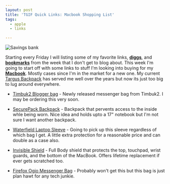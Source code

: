 ```yaml
---
layout: post
title: 'TGIF Quick Links: Macbook Shopping List'
tags:
  - apple
  - links

---
```


<img src="http://www.sxc.hu/pic/m/m/ma/mailsparky/584264_savings_bank.jpg" alt="Savings bank" />

Starting every Friday I will listing some of my favorite links, <strong><a href="http://www.digg.com/users/jadedhalo/dugg">diggs</a></strong>, and <strong><a href="http://del.icio.us/jadedhalo/">bookmarks</a></strong> from the week that I don't get to blog about. This week I'm going to start off with some links to  stuff I'm looking into buying for my <strong><a href="http://www.flickr.com/photos/jadedhalo/198757913/">Macbook</a></strong>. Mostly cases since I'm in the market for a new one. My current <a href="http://www.targus.com/us/product_details.asp?sku=TSB315">Targus Backpack</a> has served me well over the years but now its just too big to lug around everywhere.
<ul>
	<li><a href="http://www.timbuk2.com/tb2/retail/catalog.htm?categoryId=2&amp;skusetId=157">Timbuk2 Blogger bag</a> - Newly released messenger bag from Timbuk2. I may be ordering this very soon.</li>
</ul>
<ul>
	<li><a href="http://www.mobileedge.com/items.asp?cid=3&amp;scid=3&amp;pid=64">SecurePack Backpack</a> - Backpack that pervents access to the inside whle being worn. Nice idea and holds upto a 17" notebook but I'm not sure I want another backpack.</li>
</ul>
<ul>
	<li><a href="http://www.sfbags.com/products/sleevecases/sleevecases.htm">Waterfield Laptop Sleeve</a> - Going to pick up this sleeve regardless of which bag I get. A little extra protection for a reasonable price and can double as a case also.</li>
</ul>
<ul>
	<li><a href="http://www.shieldzone.com/item_description/APPMCBF.html">I</a><a href="http://www.shieldzone.com/item_description/APPMCBF.html">nvisible Shield</a> - Full Body shield that protects the top, touchpad, wrist guards, and the bottom of the MacBook. Offers lifetime replacement if ever gets scratched too.</li>
</ul>
<ul>
	<li><a href="http://store.mozilla.org/product.php?code=MZ34014">Firefox Ogio Messenger Bag</a> - Probably won't get this but this bag is just plan hawt for any tech junkie.</li>
</ul>
